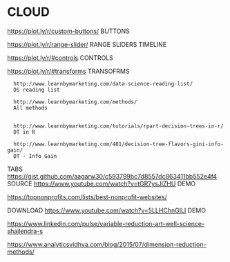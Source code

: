 # CLOUD

https://plot.ly/r/custom-buttons/
BUTTONS

https://plot.ly/r/range-slider/
RANGE SLIDERS TIMELINE

https://plot.ly/r/#controls
CONTROLS

https://plot.ly/r/#transforms
TRANSOFRMS

      http://www.learnbymarketing.com/data-science-reading-list/
      DS reading list
  
      http://www.learnbymarketing.com/methods/
      All methods


      http://www.learnbymarketing.com/tutorials/rpart-decision-trees-in-r/
      DT in R

      http://www.learnbymarketing.com/481/decision-tree-flavors-gini-info-gain/
      DT - Info Gain



TABS
https://gist.github.com/aagarw30/c593799bc7d8557dc863411bb552e4f4
SOURCE
https://www.youtube.com/watch?v=tGR7ysJlZHU
DEMO

https://topnonprofits.com/lists/best-nonprofit-websites/


DOWNLOAD
https://www.youtube.com/watch?v=5LLHChnGILI
DEMO




https://www.linkedin.com/pulse/variable-reduction-art-well-science-shailendra-s

https://www.analyticsvidhya.com/blog/2015/07/dimension-reduction-methods/
